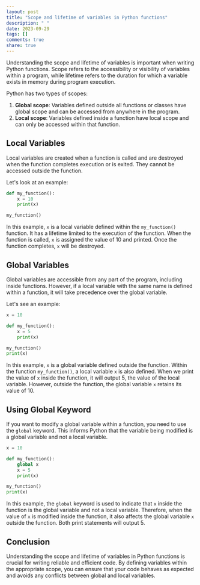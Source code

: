 ```yaml
---
layout: post
title: "Scope and lifetime of variables in Python functions"
description: " "
date: 2023-09-29
tags: []
comments: true
share: true
---
```


Understanding the scope and lifetime of variables is important when writing Python functions. Scope refers to the accessibility or visibility of variables within a program, while lifetime refers to the duration for which a variable exists in memory during program execution. 

Python has two types of scopes:
1. **Global scope**: Variables defined outside all functions or classes have global scope and can be accessed from anywhere in the program.
2. **Local scope**: Variables defined inside a function have local scope and can only be accessed within that function.

## Local Variables

Local variables are created when a function is called and are destroyed when the function completes execution or is exited. They cannot be accessed outside the function.

Let's look at an example:

```python
def my_function():
    x = 10
    print(x)

my_function()
```

In this example, `x` is a local variable defined within the `my_function()` function. It has a lifetime limited to the execution of the function. When the function is called, `x` is assigned the value of 10 and printed. Once the function completes, `x` will be destroyed.

## Global Variables

Global variables are accessible from any part of the program, including inside functions. However, if a local variable with the same name is defined within a function, it will take precedence over the global variable.

Let's see an example:

```python
x = 10

def my_function():
    x = 5
    print(x)

my_function()
print(x)
```

In this example, `x` is a global variable defined outside the function. Within the function `my_function()`, a local variable `x` is also defined. When we print the value of `x` inside the function, it will output 5, the value of the local variable. However, outside the function, the global variable `x` retains its value of 10.

## Using Global Keyword

If you want to modify a global variable within a function, you need to use the `global` keyword. This informs Python that the variable being modified is a global variable and not a local variable.

```python
x = 10

def my_function():
    global x
    x = 5
    print(x)

my_function()
print(x)
```

In this example, the `global` keyword is used to indicate that `x` inside the function is the global variable and not a local variable. Therefore, when the value of `x` is modified inside the function, it also affects the global variable `x` outside the function. Both print statements will output 5.

## Conclusion

Understanding the scope and lifetime of variables in Python functions is crucial for writing reliable and efficient code. By defining variables within the appropriate scope, you can ensure that your code behaves as expected and avoids any conflicts between global and local variables.
